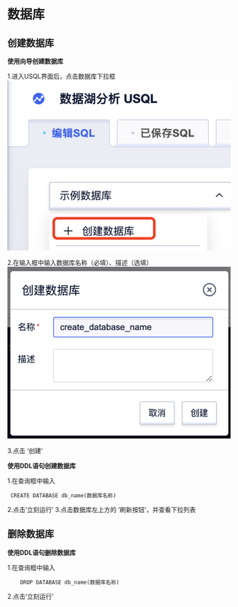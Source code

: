 

# 数据库

## 创建数据库

**使用向导创建数据库**

1\.进入USQL界面后，点击数据库下拉框  
![](/images/创建数据库S1.png) 

2\.在输入框中输入数据库名称（必填）、描述（选填）
![](/images/创建数据库S2.png) 

3\.点击 ‘创建’

**使用DDL语句创建数据库**

1\.在查询框中输入

``` 
 CREATE DATABASE db_name(数据库名称)
```

2\.点击‘立刻运行’ 
3\.点击数据库左上方的 ‘刷新按钮’，并查看下拉列表

## 删除数据库

**使用DDL语句删除数据库**

1\.在查询框中输入

``` 
    DROP DATABASE db_name(数据库名称)
```

2\.点击‘立刻运行’
